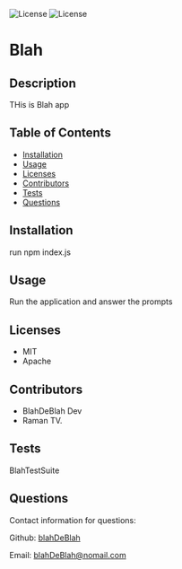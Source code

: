 

![License](https://img.shields.io/static/v1?label=License&message=MIT&color=BLUE) ![License](https://img.shields.io/static/v1?label=License&message=Apache&color=BLUE)

# Blah


## Description
THis is Blah app

## Table of Contents

* [Installation](#installation)
* [Usage](#usage)
* [Licenses](#licenses)
* [Contributors](#contributors)
* [Tests](#tests)
* [Questions](#questions)


## Installation
run npm index.js

## Usage
Run the application and answer the prompts

## Licenses
* MIT  
* Apache

## Contributors
* BlahDeBlah Dev  
*  Raman TV.

## Tests
BlahTestSuite

## Questions
Contact information for questions:  


Github: [blahDeBlah](https://www.github.com/blahDeBlah)  

Email: blahDeBlah@nomail.com
